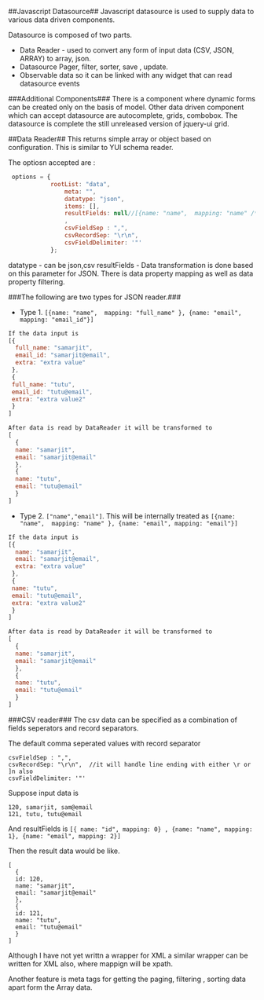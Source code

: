 ##Javascript Datasource##
Javascript datasource is used to supply data to various data driven components. 

Datasource is composed of two parts. 
* Data Reader - used to convert any form of input data (CSV, JSON, ARRAY) to array, json.
* Datasource Pager, filter, sorter, save , update.
* Observable data so it can be linked with any widget that can read datasource events

###Additional Components###
There is a component where dynamic forms can be created only on the basis of model. 
Other data driven component which can accept datasource are autocomplete, grids, combobox.
The datasource is complete the still unreleased version of jquery-ui grid.

##Data Reader##
This returns simple array or object based on configuration. 
This is similar to YUI schema reader.

The optiosn accepted are :

```Javascript
 options = {
  			rootList: "data",
				meta: "",
				datatype: "json",
				items: [],
				resultFields: null//[{name: "name",  mapping: "name" /*can be xpath,json path or javascript function*/}, {name: "email"}]
				,
				csvFieldSep : ",",
				csvRecordSep: "\r\n",
				csvFieldDelimiter: '"'
			};
```

datatype - can be json,csv
resultFields - Data transformation is done based on this parameter for JSON. There is data property mapping as well as
data property filtering. 

###The following are two types for JSON reader.###

* Type 1. `[{name: "name",  mapping: "full_name" }, {name: "email", mapping: "email_id"}]`


```javascript
If the data input is 
[{
  full_name: "samarjit",
  email_id: "samarjit@email",
  extra: "extra value"
 },
 {
 full_name: "tutu",
 email_id: "tutu@email",
 extra: "extra value2"
 }
]

After data is read by DataReader it will be transformed to
[
  {
  name: "samarjit",
  email: "samarjit@email"
  },
  {
  name: "tutu",
  email: "tutu@email"
  }
]
```

* Type 2. `["name","email"]`. This will be internally treated as `[{name: "name",  mapping: "name" }, {name: "email", mapping: "email"}]`

```javascript
If the data input is 
[{
  name: "samarjit",
  email: "samarjit@email",
  extra: "extra value"
 },
 {
 name: "tutu",
 email: "tutu@email",
 extra: "extra value2"
 }
]

After data is read by DataReader it will be transformed to
[
  {
  name: "samarjit",
  email: "samarjit@email"
  },
  {
  name: "tutu",
  email: "tutu@email"
  }
]
```

###CSV reader###
The csv data can be specified as a combination of fields seperators and record separators.

The default comma seperated values with record separator 

``` 
csvFieldSep : ",",
csvRecordSep: "\r\n",  //it will handle line ending with either \r or ]n also
csvFieldDelimiter: '"'
```

Suppose input data is 

```
120, samarjit, sam@email
121, tutu, tutu@email
```

And resultFields is `[{ name: "id", mapping: 0} , {name: "name", mapping: 1}, {name: "email", mapping: 2}]`

Then the result data would be like.
```
[
  {
  id: 120,
  name: "samarjit",
  email: "samarjit@email"
  },
  {
  id: 121,
  name: "tutu",
  email: "tutu@email"
  }
]
```

Although I have not yet writtn a wrapper for XML a similar wrapper can be written for XML also, where mappign will 
be xpath.

Another feature is meta tags for getting the paging, filtering , sorting data apart form the Array data.
